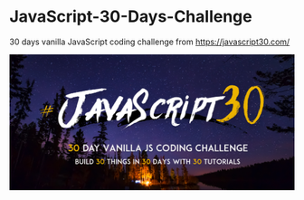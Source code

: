 # JavaScript-30-Days-Challenge

30 days vanilla JavaScript coding challenge from https://javascript30.com/

![JavaScript30 Website Screenshot](./JavaScript30-website-screenshot.png)
